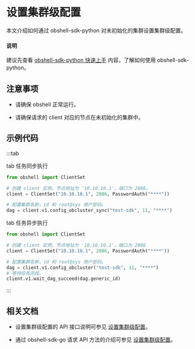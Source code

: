 # 设置集群级配置

本文介绍如何通过 obshell-sdk-python 对未初始化的集群设置集群级配置。

<main id="notice" type='explain'>
  <h4>说明</h4>
  <p>建议先查看 <a href='../100.quickstart-of-python.md'>obshell-sdk-python 快速上手</a> 内容，了解如何使用 obshell-sdk-python。</p>
</main>

## 注意事项

* 请确保 obshell 正常运行。

* 请确保请求的 client 对应的节点在未初始化的集群中。

## 示例代码

:::tab

tab 任务同步执行

```python
from obshell import ClientSet

# 创建 client 实例，节点地址为 '10.10.10.1'，端口为 2886。
client = ClientSet("10.10.10.1", 2886, PasswordAuth("****"))

# 配置集群名称，id 和 root@sys 用户密码。
dag = client.v1.config_obcluster_sync("test-sdk", 11, "****")
```

tab 任务异步执行

```python
from obshell import ClientSet

# 创建 client 实例，节点地址为 '10.10.10.1'，端口为 2886
client = ClientSet("10.10.10.1", 2886, PasswordAuth("****"))

# 配置集群名称，id 和 root@sys 用户密码。
dag = client.v1.config_obcluster("test-sdk", 11, "****")
# 等待任务完成。
client.v1.wait_dag_succeed(dag.generic_id)
```

:::

## 相关文档

* 设置集群级配置的 API 接口说明可参见 [设置集群级配置](../../../400.obshell-api-reference/200.cluster-management/410.set-cluster-level.md)。

* 通过 obshell-sdk-go 请求 API 方法的介绍可参见 [设置集群级配置](../../200.go/200.cluster-management/410.set-cluster-level-of-go.md)。
